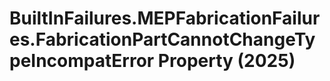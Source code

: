 # BuiltInFailures.MEPFabricationFailures.FabricationPartCannotChangeTypeIncompatError Property (2025)

﻿